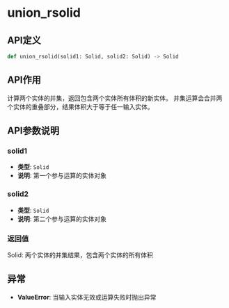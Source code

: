 # union_rsolid

## API定义

```python
def union_rsolid(solid1: Solid, solid2: Solid) -> Solid
```

## API作用

计算两个实体的并集，返回包含两个实体所有体积的新实体。
并集运算会合并两个实体的重叠部分，结果体积大于等于任一输入实体。

## API参数说明

### solid1

- **类型**: `Solid`
- **说明**: 第一个参与运算的实体对象

### solid2

- **类型**: `Solid`
- **说明**: 第二个参与运算的实体对象

### 返回值

Solid: 两个实体的并集结果，包含两个实体的所有体积

## 异常

- **ValueError**: 当输入实体无效或运算失败时抛出异常
